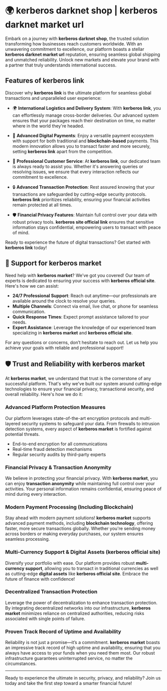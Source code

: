 # 🌍 **kerberos darknet shop** | **kerberos darknet market url**

Embark on a journey with **kerberos darknet shop**, the trusted solution transforming how businesses reach customers worldwide. With an unwavering commitment to excellence, our platform boasts a stellar **kerberos darknet market url** reputation, ensuring seamless global shipping and unmatched reliability. Unlock new markets and elevate your brand with a partner that truly understands international success.



## Features of **kerberos link**

Discover why **kerberos link** is the ultimate platform for seamless global transactions and unparalleled user experience:

- 🌍 **International Logistics and Delivery System**: With **kerberos link**, you can effortlessly manage cross-border deliveries. Our advanced system ensures that your packages reach their destination on time, no matter where in the world they're headed.

- 💫 **Advanced Digital Payments**: Enjoy a versatile payment ecosystem with support for both traditional and **blockchain-based** payments. This modern innovation allows you to transact faster and more securely, setting **kerberos link** apart from the competition.

- 👥 **Professional Customer Service**: At **kerberos link**, our dedicated team is always ready to assist you. Whether it's answering queries or resolving issues, we ensure that every interaction reflects our commitment to excellence.

- 🔒 **Advanced Transaction Protection**: Rest assured knowing that your transactions are safeguarded by cutting-edge security protocols. **kerberos link** prioritizes reliability, ensuring your financial activities remain protected at all times.

- 🛡️ **Financial Privacy Features**: Maintain full control over your data with robust privacy tools. **kerberos site official link** ensures that sensitive information stays confidential, empowering users to transact with peace of mind.



Ready to experience the future of digital transactions? Get started with **kerberos link** today!



## 🌟 Support for **kerberos market**

Need help with **kerberos market**? We’ve got you covered! Our team of experts is dedicated to ensuring your success with **kerberos official site**. Here's how we can assist:

- **24/7 Professional Support**: Reach out anytime—our professionals are available around the clock to resolve your queries.
- **Multiple Channels**: Connect via email, live chat, or phone for seamless communication.
- **Quick Response Times**: Expect prompt assistance tailored to your needs.
- **Expert Assistance**: Leverage the knowledge of our experienced team specializing in **kerberos market** and **kerberos official site**.



For any questions or concerns, don’t hesitate to reach out. Let us help you achieve your goals with reliable and professional support!



## 🛡️ Trust and Reliability with **kerberos market**

At **kerberos market**, we understand that trust is the cornerstone of any successful platform. That's why we've built our system around cutting-edge technologies to ensure your financial privacy, transactional security, and overall reliability. Here's how we do it:

### Advanced Platform Protection Measures
Our platform leverages state-of-the-art encryption protocols and multi-layered security systems to safeguard your data. From firewalls to intrusion detection systems, every aspect of **kerberos market** is fortified against potential threats.

- End-to-end encryption for all communications  
- Real-time fraud detection mechanisms  
- Regular security audits by third-party experts  



### Financial Privacy & Transaction Anonymity
We believe in protecting your financial privacy. With **kerberos market**, you can enjoy **transaction anonymity** while maintaining full control over your activities. Your personal information remains confidential, ensuring peace of mind during every interaction.

### Modern Payment Processing (Including Blockchain)
Stay ahead with modern payment solutions! **kerberos market** supports advanced payment methods, including **blockchain technology**, offering faster, more secure transactions globally. Whether you're sending money across borders or making everyday purchases, our system ensures seamless processing.

### Multi-Currency Support & Digital Assets (**kerberos official site**)
Diversify your portfolio with ease. Our platform provides robust **multi-currency support**, allowing you to transact in traditional currencies as well as cutting-edge **digital assets** like **kerberos official site**. Embrace the future of finance with confidence!

### Decentralized Transaction Protection
Leverage the power of decentralization to enhance transaction protection. By integrating decentralized networks into our infrastructure, **kerberos market** minimizes reliance on centralized authorities, reducing risks associated with single points of failure.

### Proven Track Record of Uptime and Availability
Reliability is not just a promise—it’s a commitment. **kerberos market** boasts an impressive track record of high uptime and availability, ensuring that you always have access to your funds when you need them most. Our robust infrastructure guarantees uninterrupted service, no matter the circumstances.

---

Ready to experience the ultimate in security, privacy, and reliability? Join us today and take the first step toward a smarter financial future!

